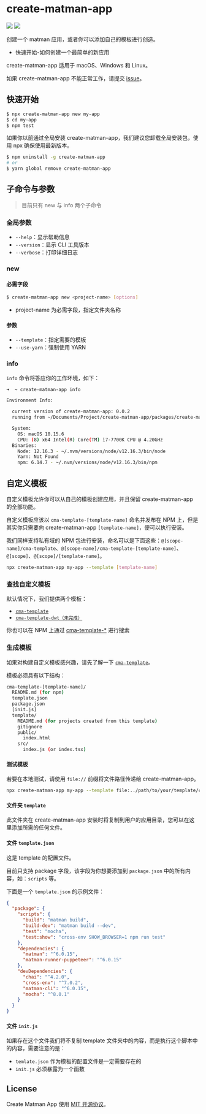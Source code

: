 # create-matman-app

![](https://img.shields.io/github/languages/top/matmanjs/create-matman-app) ![](https://img.shields.io/github/license/matmanjs/create-matman-app)

创建一个 matman 应用，或者你可以添加自己的模板进行创造。

- 快速开始-如何创建一个最简单的新应用

create-matman-app 适用于 macOS、Windows 和 Linux。

如果 create-matman-app 不能正常工作，请提交 [issue](https://github.com/matmanjs/create-matman-app/issues/new)。

## 快速开始

```sh
$ npx create-matman-app new my-app
$ cd my-app
$ npm test
```

如果你以前通过全局安装 create-matman-app，我们建议您卸载全局安装包，使用 npx 确保使用最新版本。

```sh
$ npm uninstall -g create-matman-app
# or
$ yarn global remove create-matman-app
```

## 子命令与参数

> 目前只有 new 与 info 两个子命令

### 全局参数

- `--help`：显示帮助信息
- `--version`：显示 CLI 工具版本
- `--verbose`：打印详细日志

### new

#### 必需字段

```bash
$ create-matman-app new <project-name> [options]
```

- project-name 为必需字段，指定文件夹名称

#### 参数

- `--template`：指定需要的模板
- `--use-yarn`：强制使用 YARN

### info

`info` 命令将答应你的工作环境，如下：

```bash
➜  ~ create-matman-app info

Environment Info:

  current version of create-matman-app: 0.0.2
  running from ~/Documents/Project/create-matman-app/packages/create-matman-app

  System:
    OS: macOS 10.15.6
    CPU: (8) x64 Intel(R) Core(TM) i7-7700K CPU @ 4.20GHz
  Binaries:
    Node: 12.16.3 - ~/.nvm/versions/node/v12.16.3/bin/node
    Yarn: Not Found
    npm: 6.14.7 - ~/.nvm/versions/node/v12.16.3/bin/npm
```

## 自定义模板

自定义模板允许你可以从自己的模板创建应用，并且保留 create-matman-app 的全部功能。

自定义模板应该以 `cma-template-[template-name]` 命名并发布在 NPM 上，但是其实你只需要向 create-matman-app `[template-name]`，便可以执行安装。

我们同样支持私有域的 NPM 包进行安装，命名可以是下面这些：`@[scope-name]/cma-template`、`@[scope-name]/cma-template-[template-name]`、`@[scope]`、`@[scope]/[template-name]`。

```sh
npx create-matman-app my-app --template [template-name]
```

### 查找自定义模板

默认情况下，我们提供两个模板：

- [`cma-template`](https://github.com/matmanjs/create-matman-app/tree/master/packages/cma-template)
- [`cma-template-dwt（未完成）`](https://github.com/matmanjs/create-matman-app)

你也可以在 NPM 上通过 [cma-template-*](https://www.npmjs.com/search?q=cma-template-*) 进行搜索

### 生成模板

如果对构建自定义模板感兴趣，请先了解一下 [`cma-template`](https://github.com/matmanjs/create-matman-app/tree/master/packages/cma-template)。

模板必须具有以下结构：

```bash
cma-template-[template-name]/
  README.md (for npm)
  template.json
  package.json
  [init.js]
  template/
    README.md (for projects created from this template)
    gitignore
    public/
      index.html
    src/
      index.js (or index.tsx)
```

#### 测试模板

若要在本地测试，请使用 `file://` 前缀将文件路径传递给 create-matman-app。

```sh
npx create-matman-app my-app --template file:../path/to/your/template/cma-template-[template-name]
```

#### 文件夹 `template`

此文件夹在 create-matman-app 安装时将复制到用户的应用目录，您可以在这里添加所需的任何文件。

#### 文件 `template.json`

这是 template 的配置文件。

目前只支持 package 字段，该字段为你想要添加到 `package.json` 中的所有内容，如：`scripts` 等。

下面是一个 `template.json` 的示例文件：

```json
{
  "package": {
    "scripts": {
      "build": "matman build",
      "build-dev": "matman build --dev",
      "test": "mocha",
      "test:show": "cross-env SHOW_BROWSER=1 npm run test"
    },
    "dependencies": {
      "matman": "^6.0.15",
      "matman-runner-puppeteer": "^6.0.15"
    },
    "devDependencies": {
      "chai": "^4.2.0",
      "cross-env": "^7.0.2",
      "matman-cli": "^6.0.15",
      "mocha": "^8.0.1"
    }
  }
}
```

#### 文件 `init.js`

如果存在这个文件我们将不复制 template 文件夹中的内容，而是执行这个脚本中的内容，需要注意的是：

- `temlate.json` 作为模板的配置文件是一定需要存在的
- `init.js` 必须暴露为一个函数

## License

Create Matman App 使用 [MIT 开源协议](https://github.com/matmanjs/create-matman-app/blob/master/LICENSE)。